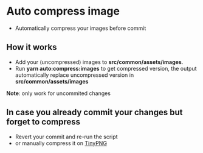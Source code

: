# Auto compress image

- Automatically compress your images before commit

## How it works

- Add your (uncompressed) images to **src/common/assets/images**.
- Run **yarn auto:compress:images** to get compressed version, the output automatically replace uncompressed version in **src/common/assets/images**

**Note**: only work for uncommited changes

## In case you already commit your changes but forget to compress

- Revert your commit and re-run the script
- or manually compress it on [TinyPNG](https://tinypng.com)
